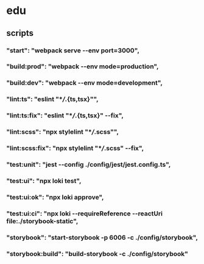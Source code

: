 # edu

## scripts

### "start": "webpack serve --env port=3000",

### "build:prod": "webpack --env mode=production",

### "build:dev": "webpack --env mode=development",

### "lint:ts": "eslint \"\*_/_.{ts,tsx}\"",

### "lint:ts:fix": "eslint \"\*_/_.{ts,tsx}\" --fix",

### "lint:scss": "npx stylelint \"\*_/_.scss\"",

### "lint:scss:fix": "npx stylelint \"\*_/_.scss\" --fix",

### "test:unit": "jest --config ./config/jest/jest.config.ts",

### "test:ui": "npx loki test",

### "test:ui:ok": "npx loki approve",

### "test:ui:ci": "npx loki --requireReference --reactUri file:./storybook-static",

### "storybook": "start-storybook -p 6006 -c ./config/storybook",

### "storybook:build": "build-storybook -c ./config/storybook"
